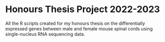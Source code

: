 # Honours Thesis Project 2022-2023
All the R scripts created for my honours thesis on the differentially expressed genes between male and female mouse spinal cords using single-nucleus RNA sequencing data.
